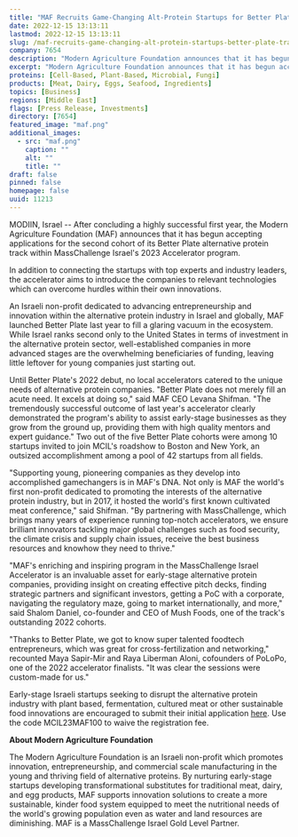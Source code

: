 ```yaml
---
title: "MAF Recruits Game-Changing Alt-Protein Startups for Better Plate Track"
date: 2022-12-15 13:13:11
lastmod: 2022-12-15 13:13:11
slug: /maf-recruits-game-changing-alt-protein-startups-better-plate-track
company: 7654
description: "Modern Agriculture Foundation announces that it has begun accepting applications for the second cohort of its Better Plate alternative protein track within MassChallenge Israel’s 2023 Accelerator program."
excerpt: "Modern Agriculture Foundation announces that it has begun accepting applications for the second cohort of its Better Plate alternative protein track within MassChallenge Israel’s 2023 Accelerator program."
proteins: [Cell-Based, Plant-Based, Microbial, Fungi]
products: [Meat, Dairy, Eggs, Seafood, Ingredients]
topics: [Business]
regions: [Middle East]
flags: [Press Release, Investments]
directory: [7654]
featured_image: "maf.png"
additional_images:
  - src: "maf.png"
    caption: ""
    alt: ""
    title: ""
draft: false
pinned: false
homepage: false
uuid: 11213
---
```

MODIIN, Israel -- After concluding a highly successful first year, the
Modern Agriculture Foundation (MAF) announces that it has begun
accepting applications for the second cohort of its Better Plate
alternative protein track within MassChallenge Israel's 2023 Accelerator
program.

In addition to connecting the startups with top experts and industry
leaders, the accelerator aims to introduce the companies to relevant
technologies which can overcome hurdles within their own innovations.

An Israeli non-profit dedicated to advancing entrepreneurship and
innovation within the alternative protein industry in Israel and
globally, MAF launched Better Plate last year to fill a glaring vacuum
in the ecosystem. While Israel ranks second only to the United States in
terms of investment in the alternative protein sector, well-established
companies in more advanced stages are the overwhelming beneficiaries of
funding, leaving little leftover for young companies just starting out.

Until Better Plate's 2022 debut, no local accelerators catered to the
unique needs of alternative protein companies. "Better Plate does not
merely fill an acute need. It excels at doing so," said MAF CEO Levana
Shifman. "The tremendously successful outcome of last year's accelerator
clearly demonstrated the program's ability to assist early-stage
businesses as they grow from the ground up, providing them with high
quality mentors and expert guidance." Two out of the five Better Plate
cohorts were among 10 startups invited to join MCIL's roadshow to Boston
and New York, an outsized accomplishment among a pool of 42 startups
from all fields.

"Supporting young, pioneering companies as they develop into
accomplished gamechangers is in MAF's DNA. Not only is MAF the world's
first non-profit dedicated to promoting the interests of the alternative
protein industry, but in 2017, it hosted the world's first known
cultivated meat conference," said Shifman. "By partnering with
MassChallenge, which brings many years of experience running top-notch
accelerators, we ensure brilliant innovators tackling major global
challenges such as food security, the climate crisis and supply chain
issues, receive the best business resources and knowhow they need to
thrive."

"MAF's enriching and inspiring program in the MassChallenge Israel
Accelerator is an invaluable asset for early-stage alternative protein
companies, providing insight on creating effective pitch decks, finding
strategic partners and significant investors, getting a PoC with a
corporate, navigating the regulatory maze, going to market
internationally, and more," said Shalom Daniel, co-founder and CEO of
Mush Foods, one of the track's outstanding 2022 cohorts.

"Thanks to Better Plate, we got to know super talented foodtech
entrepreneurs, which was great for cross-fertilization and networking,"
recounted Maya Sapir-Mir and Raya Liberman Aloni, cofounders of PoLoPo,
one of the 2022 accelerator finalists. "It was clear the sessions were
custom-made for us."

Early-stage Israeli startups seeking to disrupt the alternative protein
industry with plant based, fermentation, cultured meat or other
sustainable food innovations are encouraged to submit their initial
application [here](https://apply.masschallenge.org/meetmc-israel-2023).
Use the code MCIL23MAF100 to waive the registration fee.

**About Modern Agriculture Foundation**

The Modern Agriculture Foundation is an Israeli non-profit which
promotes innovation, entrepreneurship, and commercial scale
manufacturing in the young and thriving field of alternative proteins.
By nurturing early-stage startups developing transformational
substitutes for traditional meat, dairy, and egg products, MAF supports
innovation solutions to create a more sustainable, kinder food system
equipped to meet the nutritional needs of the world's growing population
even as water and land resources are diminishing. MAF is a MassChallenge
Israel Gold Level Partner.

